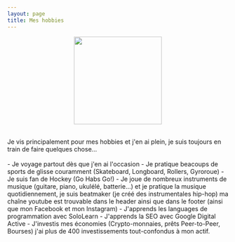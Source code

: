 ```yaml
---
layout: page
title: Mes hobbies
---
```

<p>
 <center><img src="https://images.pexels.com/photos/96380/pexels-photo-96380.jpeg?auto=compress&cs=tinysrgb&dpr=2&h=650&w=940" height="200" width="200"/></center>
</p>
<br>
Je vis principalement pour mes hobbies et j'en ai plein, je suis toujours en train de faire quelques chose... <br>
<br>
- Je voyage partout dès que j'en ai l'occasion
- Je pratique beacoups de sports de glisse couramment (Skateboard, Longboard, Rollers, Gyroroue)
- Je suis fan de Hockey (Go Habs Go!)
- Je joue de nombreux instruments de musique (guitare, piano, ukulélé, batterie...) et je pratique la musique quotidiennement, je suis beatmaker (je créé des instrumentales hip-hop) ma chaîne youtube est trouvable dans le header ainsi que dans le footer (ainsi que mon Facebook et mon Instagram)
- J'apprends les languages de programmation avec SoloLearn
- J'apprends la SEO avec Google Digital Active
- J'investis mes économies (Crypto-monnaies, prêts Peer-to-Peer, Bourses) j'ai plus de 400 investissements tout-confondus à mon actif.
